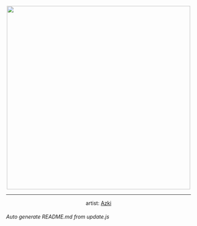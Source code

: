 
<p align="center">
  <img width="500" src="https://nekos.best/api/v2/neko/0401.png">
  <hr/>
  <center>
    artist: <a href="https://www.pixiv.net/en/artworks/88628994">Azki</a>
  </center>
</p>


###### Auto generate README.md from update.js

